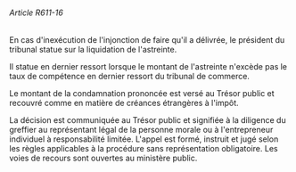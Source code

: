 ###### Article R611-16

En cas d'inexécution de l'injonction de faire qu'il a délivrée, le président du tribunal statue sur la liquidation de l'astreinte.

Il statue en dernier ressort lorsque le montant de l'astreinte n'excède pas le taux de compétence en dernier ressort du tribunal de commerce.

Le montant de la condamnation prononcée est versé au Trésor public et recouvré comme en matière de créances étrangères à l'impôt.

La décision est communiquée au Trésor public et signifiée à la diligence du greffier au représentant légal de la personne morale ou à l'entrepreneur individuel à responsabilité limitée. L'appel est formé, instruit et jugé selon les règles applicables à la procédure sans représentation obligatoire. Les voies de recours sont ouvertes au ministère public.

